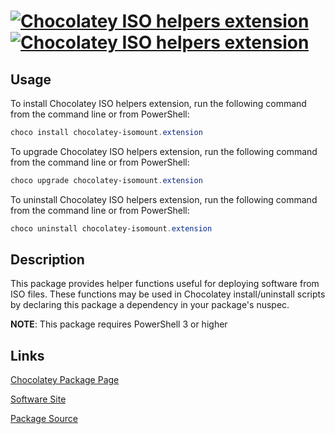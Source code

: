 ﻿#  [![Chocolatey ISO helpers extension](https://img.shields.io/chocolatey/v/chocolatey-isomount.extension.svg?label=Chocolatey+ISO+helpers+extension)](https://community.chocolatey.org/packages/chocolatey-isomount.extension) [![Chocolatey ISO helpers extension](https://img.shields.io/chocolatey/dt/chocolatey-isomount.extension.svg)](https://community.chocolatey.org/packages/chocolatey-isomount.extension)

## Usage

To install Chocolatey ISO helpers extension, run the following command from the command line or from PowerShell:

```powershell
choco install chocolatey-isomount.extension
```

To upgrade Chocolatey ISO helpers extension, run the following command from the command line or from PowerShell:

```powershell
choco upgrade chocolatey-isomount.extension
```

To uninstall Chocolatey ISO helpers extension, run the following command from the command line or from PowerShell:

```powershell
choco uninstall chocolatey-isomount.extension
```

## Description

This package provides helper functions useful for deploying software from ISO files.
These functions may be used in Chocolatey install/uninstall scripts by declaring this package a dependency in your package's nuspec.

**NOTE**: This package requires PowerShell 3 or higher
    

## Links

[Chocolatey Package Page](https://community.chocolatey.org/packages/chocolatey-isomount.extension)

[Software Site](https://github.com/mkevenaar/chocolatey-packages)

[Package Source](https://github.com/mkevenaar/chocolatey-packages/tree/master/extensions/chocolatey-isomount.extension)

